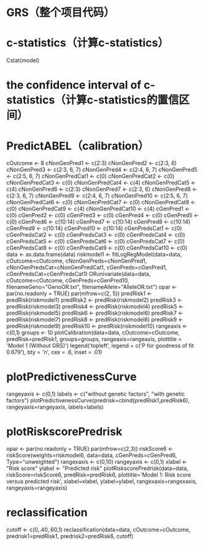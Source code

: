 # GRS（整个项目代码）

# c-statistics（计算c-statistics）
Cstat(model)
# the confidence interval of c-statistics（计算c-statistics的置信区间）

# PredictABEL（calibration）
cOutcome <- 8
cNonGenPred1 <- c(2:3)
cNonGenPred2 <- c(2:3, 6)
cNonGenPred3 <- c(2:3, 6, 7)
cNonGenPred4 <- c(2:4, 6, 7)
cNonGenPred5 <- c(2:5, 6, 7)
cNonGenPredCat1 <- c(0)
cNonGenPredCat2 <- c(0)
cNonGenPredCat3 <- c(0)
cNonGenPredCat4 <- c(4)
cNonGenPredCat5 <- c(4)
cNonGenPred6 <- c(2:3)
cNonGenPred7 <- c(2:3, 6)
cNonGenPred8 <- c(2:3, 6, 7)
cNonGenPred9 <- c(2:4, 6, 7)
cNonGenPred10 <- c(2:5, 6, 7)
cNonGenPredCat6 <- c(0)
cNonGenPredCat7 <- c(0)
cNonGenPredCat8 <- c(0)
cNonGenPredCat9 <- c(4)
cNonGenPredCat10 <- c(4)
cGenPred1 <- c(0)
cGenPred2 <- c(0)
cGenPred3 <- c(0)
cGenPred4 <- c(0)
cGenPred5 <- c(0)
cGenPred6 <- c(10:14)
cGenPred7 <- c(10:14)
cGenPred8 <- c(10:14)
cGenPred9 <- c(10:14)
cGenPred10 <- c(10:14)
cGenPredsCat1 <- c(0)
cGenPredsCat2 <- c(0)
cGenPredsCat3 <- c(0)
cGenPredsCat4 <- c(0)
cGenPredsCat5 <- c(0)
cGenPredsCat6 <- c(0)
cGenPredsCat7 <- c(0)
cGenPredsCat8 <- c(0)
cGenPredsCat9 <- c(0)
cGenPredsCat10 <- c(0)
data <- as.data.frame(data)
riskmodel1 <- fitLogRegModel(data=data, cOutcome=cOutcome, cNonGenPreds=cNonGenPred1, cNonGenPredsCat=cNonGenPredCat1, cGenPreds=cGenPred1, cGenPredsCat=cGenPredsCat1)
ORunivariate(data=data, cOutcome=cOutcome, cGenPreds=cGenPred10, filenameGeno="GenoOR.txt", filenameAllele="AlleleOR.txt")
opar <- par(no.readonly = TRUE)
par(mfrow=c(2, 5))
predRisk1 <- predRisk(riskmodel1)
predRisk2 <- predRisk(riskmodel2)
predRisk3 <- predRisk(riskmodel3)
predRisk4 <- predRisk(riskmodel4)
predRisk5 <- predRisk(riskmodel5)
predRisk6 <- predRisk(riskmodel6)
predRisk7 <- predRisk(riskmodel7)
predRisk8 <- predRisk(riskmodel8)
predRisk9 <- predRisk(riskmodel9)
predRisk10 <- predRisk(riskmodel10)
rangeaxis <- c(0,1)
groups <- 10
plotCalibration(data=data, cOutcome=cOutcome, predRisk=predRisk1, groups=groups, rangeaxis=rangeaxis, plottitle = 'Model 1 (Without GRS)')
legend('topleft', legend = c('P for goodness of fit 0.679'), bty = 'n', cex = .6, inset = .01)
# plotPredictivenessCurve
rangeyaxis <- c(0,1)
labels <- c("without genetic factors", "with genetic factors")
plotPredictivenessCurve(predrisk=cbind(predRisk1,predRisk6), rangeyaxis=rangeyaxis, labels=labels)
# plotRiskscorePredrisk
opar <- par(no.readonly = TRUE)
par(mfrow=c(2,3))
riskScore6 <- riskScore(weights=riskmodel6, data=data, cGenPreds=cGenPred6, Type="unweighted")
rangexaxis <- c(0,10)
rangeyaxis <- c(0,1)
xlabel <- "Risk score"
ylabel <- "Predicted risk"
plotRiskscorePredrisk(data=data, riskScore=riskScore6, predRisk=predRisk6, plottitle='Model 1: Risk score versus predicted risk', xlabel=xlabel, ylabel=ylabel, rangexaxis=rangexaxis, rangeyaxis=rangeyaxis)
# reclassification
cutoff <- c(0,.40,.60,1)
reclassification(data=data, cOutcome=cOutcome, predrisk1=predRisk1, predrisk2=predRisk6, cutoff)




































